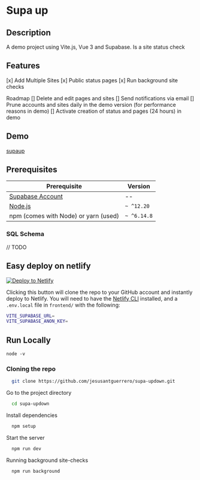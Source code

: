 # Supa up

## Description

A demo project using Vite.js, Vue 3 and Supabase. Is a site status check

## Features
[x] Add Multiple Sites
[x] Public status pages
[x] Run background site checks

Roadmap
[] Delete and edit pages and sites
[] Send notifications via email
[] Prune accounts and sites daily in the demo version (for performance reasons in demo)
[] Activate creation of status and pages (24 hours) in demo 

## Demo
[supaup](https://supa-updown.web.app/status/805cd35a-4b92-406f-9ec7-a442632188dc)

## Prerequisites

| Prerequisite                                          | Version |
| ------------------------------------------------------| ------- |
| [Supabase Account](https://app.supabase.io/)                                           |    --   |
| [Node.js](http://nodejs.org)                          | `~ ^12.20`  |
| npm (comes with Node) or yarn (used)                  | `~ ^6.14.8`  |

### SQL Schema
// TODO

## Easy deploy on netlify

[![Deploy to Netlify](https://www.netlify.com/img/deploy/button.svg)](https://app.netlify.com/start/deploy?repository=https://github.com/jesusantguerrero/supa-updown)

Clicking this button will clone the repo to your GitHub account and instantly deploy to Netlify. You will need to have the [Netlify CLI](https://cli.netlify.com/) installed, and a `.env.local` file in  `frontend/` with the following:

```bash
VITE_SUPABASE_URL=
VITE_SUPABASE_ANON_KEY=
```

## Run Locally

```shell
node -v
```

### Cloning the repo

```bash
  git clone https://github.com/jesusantguerrero/supa-updown.git
```

Go to the project directory

```bash
  cd supa-updown
```

Install dependencies

```bash
  npm setup
```

Start the server

```bash
  npm run dev
```

Running background site-checks

```bash
  npm run background
```

